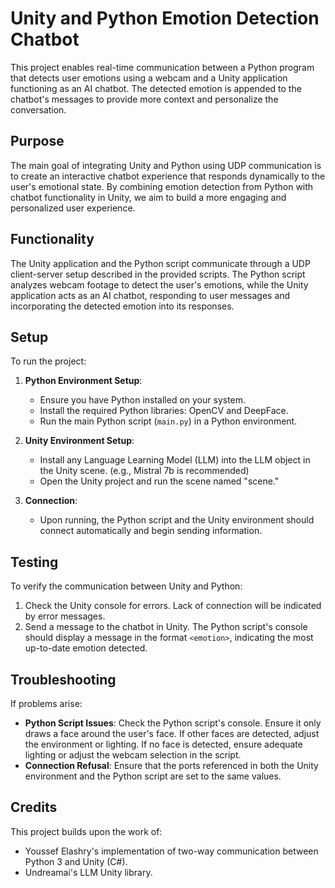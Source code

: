 # Unity and Python Emotion Detection Chatbot

This project enables real-time communication between a Python program that detects user emotions using a webcam and a Unity application functioning as an AI chatbot. The detected emotion is appended to the chatbot's messages to provide more context and personalize the conversation.

## Purpose

The main goal of integrating Unity and Python using UDP communication is to create an interactive chatbot experience that responds dynamically to the user's emotional state. By combining emotion detection from Python with chatbot functionality in Unity, we aim to build a more engaging and personalized user experience.

## Functionality

The Unity application and the Python script communicate through a UDP client-server setup described in the provided scripts. The Python script analyzes webcam footage to detect the user's emotions, while the Unity application acts as an AI chatbot, responding to user messages and incorporating the detected emotion into its responses.

## Setup

To run the project:

1. **Python Environment Setup**:
   - Ensure you have Python installed on your system.
   - Install the required Python libraries: OpenCV and DeepFace.
   - Run the main Python script (`main.py`) in a Python environment.

2. **Unity Environment Setup**:
   - Install any Language Learning Model (LLM) into the LLM object in the Unity scene. (e.g., Mistral 7b is recommended)
   - Open the Unity project and run the scene named "scene."

3. **Connection**:
   - Upon running, the Python script and the Unity environment should connect automatically and begin sending information.

## Testing

To verify the communication between Unity and Python:

1. Check the Unity console for errors. Lack of connection will be indicated by error messages.
2. Send a message to the chatbot in Unity. The Python script's console should display a message in the format `<emotion>`, indicating the most up-to-date emotion detected.

## Troubleshooting

If problems arise:

- **Python Script Issues**: Check the Python script's console. Ensure it only draws a face around the user's face. If other faces are detected, adjust the environment or lighting. If no face is detected, ensure adequate lighting or adjust the webcam selection in the script.
- **Connection Refusal**: Ensure that the ports referenced in both the Unity environment and the Python script are set to the same values.

## Credits

This project builds upon the work of:

- Youssef Elashry's implementation of two-way communication between Python 3 and Unity (C#).
- Undreamai's LLM Unity library.

